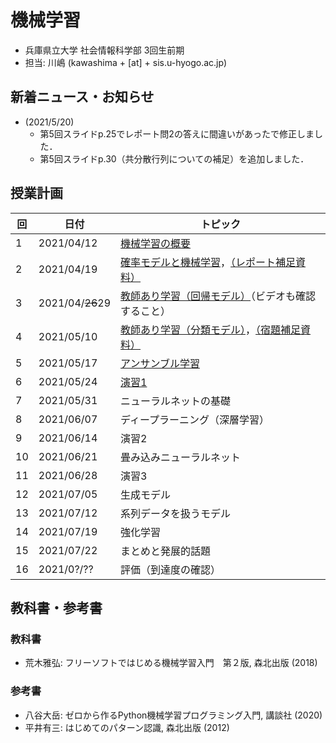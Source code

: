 # 機械学習

- 兵庫県立大学 社会情報科学部 3回生前期
- 担当: 川嶋 (kawashima + [at] + sis.u-hyogo.ac.jp)

## 新着ニュース・お知らせ

- (2021/5/20)
  - 第5回スライドp.25でレポート問2の答えに間違いがあったで修正しました．
  - 第5回スライドp.30（共分散行列についての補足）を追加しました．

## 授業計画

|回 |日付 |トピック|
|---|---|---|
|1 |2021/04/12 |[機械学習の概要](slide/MachineLearning2021_01.pdf)|
|2 |2021/04/19 |[確率モデルと機械学習](slide/MachineLearning2021_02.pdf)，[（レポート補足資料）](slide/MachineLearning2021_02_suppl.pdf)|
|3 |2021/04/~~26~~29 |[教師あり学習（回帰モデル）](slide/MachineLearning2021_03.pdf)（ビデオも確認すること）|
|4 |2021/05/10 |[教師あり学習（分類モデル）](slide/MachineLearning2021_04.pdf)，[（宿題補足資料）](slide/MachineLearning2021_04-05_suppl.pdf)|
|5 |2021/05/17 |[アンサンブル学習](slide/MachineLearning2021_05.pdf)|
|6 |2021/05/24 |[演習1](slide/MachineLearning2021_06.pdf)|
|7 |2021/05/31 |ニューラルネットの基礎|
|8 |2021/06/07 |ディープラーニング（深層学習）|
|9 |2021/06/14 |演習2|
|10|2021/06/21 |畳み込みニューラルネット|
|11|2021/06/28 |演習3|
|12|2021/07/05 |生成モデル|
|13|2021/07/12 |系列データを扱うモデル|
|14|2021/07/19 |強化学習|
|15|2021/07/22 |まとめと発展的話題|
|16|2021/0?/?? |評価（到達度の確認）|

## 教科書・参考書

### 教科書

- 荒木雅弘: フリーソフトではじめる機械学習入門　第２版, 森北出版 (2018)

### 参考書

- 八谷大岳: ゼロから作るPython機械学習プログラミング入門, 講談社 (2020)
- 平井有三: はじめてのパターン認識, 森北出版 (2012)

